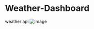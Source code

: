 # Weather-Dashboard
weather api
![image](https://github.com/Srgowen/Weather-Dashboard/assets/119532973/5f52aa1f-5de8-4d89-8074-e30dd93defc2)
